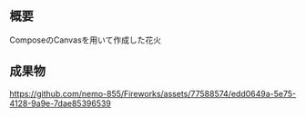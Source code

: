 ## 概要
ComposeのCanvasを用いて作成した花火

## 成果物
https://github.com/nemo-855/Fireworks/assets/77588574/edd0649a-5e75-4128-9a9e-7dae85396539


